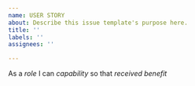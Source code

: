 ```yaml
---
name: USER STORY
about: Describe this issue template's purpose here.
title: ''
labels: ''
assignees: ''

---
```


As a *role* I can *capability* so that *received benefit*
